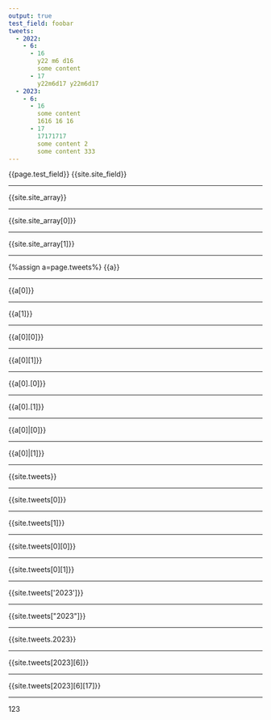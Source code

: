 ```yaml
---
output: true
test_field: foobar
tweets:
  - 2022:
    - 6:
      - 16
        y22 m6 d16
        some content
      - 17
        y22m6d17 y22m6d17
  - 2023:
    - 6:
      - 16
        some content
        1616 16 16
      - 17
        17171717
        some content 2
        some content 333
---
```

{{page.test_field}}
{{site.site_field}}

---
{{site.site_array}}

---
{{site.site_array[0]}}

---
{{site.site_array[1]}}

---
{%assign a=page.tweets%}
{{a}}

---
{{a[0]}}

---
{{a[1]}}

---
{{a[0][0]}}

---
{{a[0][1]}}

---
{{a[0].[0]}}

---
{{a[0].[1]}}

---
{{a[0]|[0]}}

---
{{a[0]|[1]}}

---
{{site.tweets}}

---
{{site.tweets[0]}}

---
{{site.tweets[1]}}

---
{{site.tweets[0][0]}}

---
{{site.tweets[0][1]}}

---
{{site.tweets['2023']}}

---
{{site.tweets["2023"]}}

---
{{site.tweets.2023}}

---
{{site.tweets[2023][6]}}

---
{{site.tweets[2023][6][17]}}

---
123
